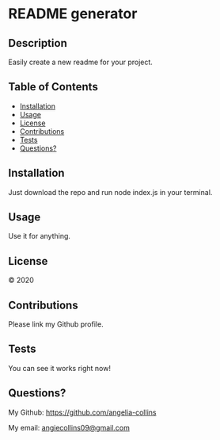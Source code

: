 # README generator
    
## Description
Easily create a new readme for your project.

## Table of Contents
* [Installation](#Installation)
* [Usage](#Usage)
* [License](#License)
* [Contributions](#Contributions)
* [Tests](#Tests)
* [Questions?](#Questions?)

## Installation
Just download the repo and run node index.js in your terminal.

## Usage
Use it for anything.

## License
© 2020

## Contributions
Please link my Github profile.

## Tests
You can see it works right now!

## Questions?
My Github: https://github.com/angelia-collins 

My email: angiecollins09@gmail.com
  
